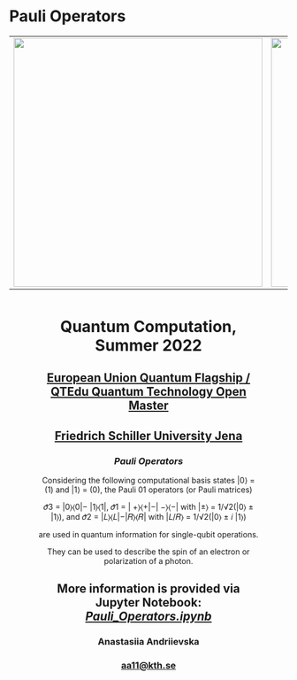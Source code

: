 # Pauli Operators
<table>
    <tr>
      <td>
      <img src='https://www.ideal-ist.eu/sites/default/files/2018-10/logo_quantum_flagship.jpg' width=450>
      </td>
      <td>
      <img src='https://upload.wikimedia.org/wikipedia/commons/thumb/c/cd/Logo_UniJena.svg/1200px-Logo_UniJena.svg.png' width=450>
      </td>
      <td>
      <img src='https://www.akc.ac.cy/images/2022/03/Funded-by-the-European-Union.png' width=450>
      </td>
     </tr>
</table>

<div style="text-align: center; margin: 50px">

<h1 style="text-align: center;">Quantum Computation, Summer 2022</h1>
<h2 style="text-align: center;"><a href="https://qt.eu/">European Union Quantum Flagship /</a> <a href="https://qtom.qtedu.eu/">QTEdu Quantum Technology Open Master</a></h2>
<h2 style="text-align: center;"><a href="https://www.uni-jena.de/en">Friedrich Schiller University Jena</a></h2>
<h3><em>Pauli Operators</em></h3>
<p>Considering the following computational basis states |0⟩ = (1) and |1⟩ = (0), the Pauli 01 operators (or Pauli matrices)</p>
<p>𝜎̂3 = |0⟩⟨0|− |1⟩⟨1|, 𝜎̂1 = | +⟩⟨+|−| −⟩⟨−| with |±⟩ = 1/√2(|0⟩ ± |1⟩), and 𝜎̂2 = |𝐿⟩⟨𝐿|−|𝑅⟩⟨𝑅| with |𝐿/𝑅⟩ = 1/√2(|0⟩ ± 𝑖 |1⟩)</p> 
<p>are used in quantum information for single-qubit operations.</p>
<p>They can be used to describe the spin of an electron or polarization of a photon.</p>

<h2>More information is provided via Jupyter Notebook: <a href="https://github.com/fomalhautn/Pauli_Operators/blob/main/Pauli%20Operators.ipynb"><em>Pauli_Operators.ipynb</em></a></h2>

<h3>Anastasiia Andriievska</h3>

<h3><a href="mailto:aa11@kth.se">aa11@kth.se</a></h3>
</div>
